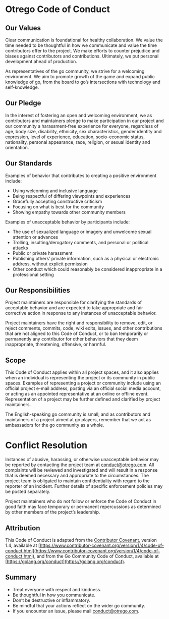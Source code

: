 
# Otrego Code of Conduct

## Our Values

Clear communication is foundational for healthy collaboration. We value the time needed to be thoughtful in how we communicate and value the time contributors offer to the project. We make efforts to counter prejudice and biases against contributors and contributions. Ultimately, we put personal development ahead of production.

As representatives of the go community, we strive for a welcoming environment. We aim to promote growth of the game and expand public knowledge of go, from the board to go’s intersections with technology and self-knowledge.

## Our Pledge

In the interest of fostering an open and welcoming environment, we as contributors and maintainers pledge to make participation in our project and our community a harassment-free experience for everyone, regardless of age, body size, disability, ethnicity, sex characteristics, gender identity and expression, level of experience, education, socio-economic status, nationality, personal appearance, race, religion, or sexual identity and orientation.

## Our Standards

Examples of behavior that contributes to creating a positive environment include:

-   Using welcoming and inclusive language
-   Being respectful of differing viewpoints and experiences
-   Gracefully accepting constructive criticism
-   Focusing on what is best for the community
-   Showing empathy towards other community members
    

Examples of unacceptable behavior by participants include:

-   The use of sexualized language or imagery and unwelcome sexual attention or advances
-   Trolling, insulting/derogatory comments, and personal or political attacks
-   Public or private harassment
-   Publishing others’ private information, such as a physical or electronic address, without explicit permission
-   Other conduct which could reasonably be considered inappropriate in a professional setting

## Our Responsibilities

Project maintainers are responsible for clarifying the standards of acceptable behavior and are expected to take appropriate and fair corrective action in response to any instances of unacceptable behavior.

Project maintainers have the right and responsibility to remove, edit, or reject comments, commits, code, wiki edits, issues, and other contributions that are not aligned to this Code of Conduct, or to ban temporarily or permanently any contributor for other behaviors that they deem inappropriate, threatening, offensive, or harmful.


## Scope

This Code of Conduct applies within all project spaces, and it also applies when an individual is representing the project or its community in public spaces. Examples of representing a project or community include using an official project e-mail address, posting via an official social media account, or acting as an appointed representative at an online or offline event. Representation of a project may be further defined and clarified by project maintainers.

The English-speaking go community is small, and as contributors and maintainers of a project aimed at go players, remember that we act as ambassadors for the go community as a whole.

# Conflict Resolution


Instances of abusive, harassing, or otherwise unacceptable behavior may be reported by contacting the project team at conduct@otrego.com. All complaints will be reviewed and investigated and will result in a response that is deemed necessary and appropriate to the circumstances. The project team is obligated to maintain confidentiality with regard to the reporter of an incident. Further details of specific enforcement policies may be posted separately.

Project maintainers who do not follow or enforce the Code of Conduct in good faith may face temporary or permanent repercussions as determined by other members of the project’s leadership.

## Attribution

This Code of Conduct is adapted from the [Contributor Covenant](https://www.contributor-covenant.org/), version 1.4, available at [https://www.contributor-covenant.org/version/1/4/code-of-conduct.html](https://www.contributor-covenant.org/version/1/4/code-of-conduct.html), and from the Go Community Code of Conduct, available at [https://golang.org/conduct](https://golang.org/conduct).

## Summary

-   Treat everyone with respect and kindness.
-   Be thoughtful in how you communicate.
-   Don’t be destructive or inflammatory.
-   Be mindful that your actions reflect on the wider go community.
-   If you encounter an issue, please mail conduct@otrego.com.


